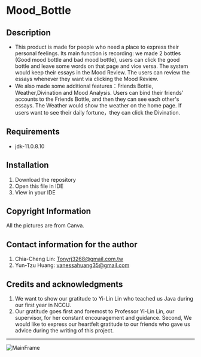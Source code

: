 # Mood_Bottle
## Description
- This product is made for people who need a place to express their personal feelings. Its main function is recording: we made 2 bottles (Good mood bottle and bad mood bottle), users can click the good bottle and leave some words on that page and vice versa. The system would keep their essays in the  Mood Review. The users can review the essays whenever they want via clicking the  Mood Review. 
- We also made some additional features：Friends Bottle, Weather,Divination and Mood Analysis. Users can bind their friends’ accounts to the Friends Bottle, and then they can see each other's essays. The Weather  would show the weather  on the home page. If users want to see their daily fortune，they can click the Divination.

## Requirements
- jdk-11.0.8.10
## Installation
1. Download the repository
2. Open this file in IDE
3. View in your IDE
## Copyright Information
All the pictures are from Canva.
## Contact information for the author
1. Chia-Cheng Lin: Tonyrj3268@gmail.com.tw
2. Yun-Tzu Huang: vanessahuang35@gmail.com
## Credits and acknowledgments
1. We want to show our gratitude to Yi-Lin Lin who teached us Java during our first year in NCCU.
2. Our gratitude goes first and foremost to Professor Yi-Lin Lin, our supervisor, for her constant encouragement and guidance. Second, We would like to express our heartfelt gratitude to our friends who gave us advice during the writing of this project.

---------------------------------------------------------------------------------
![MainFrame](https://user-images.githubusercontent.com/74391293/132995053-d48421c8-b393-4c3b-a8d6-fd7fa32fb276.png)


